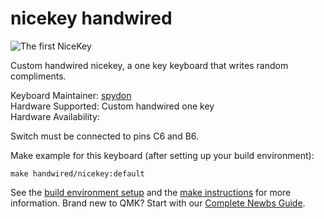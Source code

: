 # nicekey handwired

![The first NiceKey](https://s3.eu-central-1.amazonaws.com/mindlevel/nicekey.jpg)


Custom handwired nicekey, a one key keyboard that writes random compliments.

Keyboard Maintainer: [spydon](https://github.com/spydon)  
Hardware Supported: Custom handwired one key  
Hardware Availability:

Switch must be connected to pins C6 and B6. 

Make example for this keyboard (after setting up your build environment):

    make handwired/nicekey:default

See the [build environment setup](https://docs.qmk.fm/#/getting_started_build_tools) and the [make instructions](https://docs.qmk.fm/#/getting_started_make_guide) for more information. Brand new to QMK? Start with our [Complete Newbs Guide](https://docs.qmk.fm/#/newbs).
